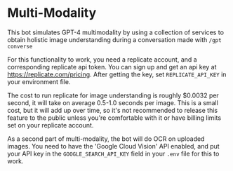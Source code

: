 # Multi-Modality

This bot simulates GPT-4 multimodality by using a collection of services to obtain holistic image understanding during a conversation made with `/gpt converse`

For this functionality to work, you need a replicate account, and a corresponding replicate api token. You can sign up and get an api key at https://replicate.com/pricing. After getting the key, set `REPLICATE_API_KEY` in your environment file.

The cost to run replicate for image understanding is roughly $0.0032 per second, it will take on average 0.5-1.0 seconds per image. This is a small cost, but it will add up over time, so it's not recommended to release this feature to the public unless you're comfortable with it or have billing limits set on your replicate account.

As a second part of multi-modality, the bot will do OCR on uploaded images. You need to have the 'Google Cloud Vision' API enabled, and put your API key in the `GOOGLE_SEARCH_API_KEY` field in your `.env` file for this to work.